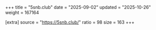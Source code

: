 +++
title = "5snb.club"
date = "2025-09-02"
updated = "2025-10-26"
weight = 167164

[extra]
source = "https://5snb.club/"
ratio = 98
size = 163
+++
